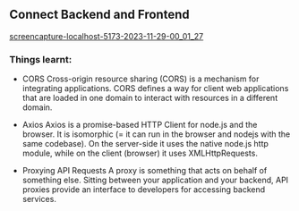 ## Connect Backend and Frontend
[screencapture-localhost-5173-2023-11-29-00_01_27](https://github.com/nafisreza/baker-bank/assets/68966649/d011ac1e-d672-4cdc-9fc9-309770a2574c)

### Things learnt:
- CORS
Cross-origin resource sharing (CORS) is a mechanism for integrating applications. CORS defines a way for client web applications that are loaded in one domain to interact with resources in a different domain.

- Axios
Axios is a promise-based HTTP Client for node.js and the browser. It is isomorphic (= it can run in the browser and nodejs with the same codebase). On the server-side it uses the native node.js http module, while on the client (browser) it uses XMLHttpRequests.

- Proxying API Requests
A proxy is something that acts on behalf of something else. Sitting between your application and your backend, API proxies provide an interface to developers for accessing backend services.